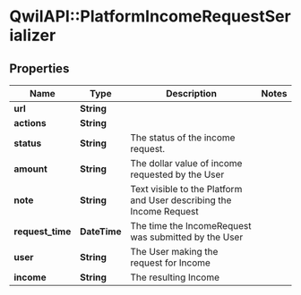 # QwilAPI::PlatformIncomeRequestSerializer

## Properties
Name | Type | Description | Notes
------------ | ------------- | ------------- | -------------
**url** | **String** |  | 
**actions** | **String** |  | 
**status** | **String** | The status of the income request. | 
**amount** | **String** | The dollar value of income requested by the User | 
**note** | **String** | Text visible to the Platform and User describing the Income Request | 
**request_time** | **DateTime** | The time the IncomeRequest was submitted by the User | 
**user** | **String** | The User making the request for Income | 
**income** | **String** | The resulting Income | 


